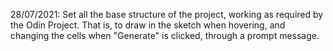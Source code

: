28/07/2021: Set all the base structure of the project, working as required by the Odin Project. That is, to draw in the sketch when hovering, and changing the cells when "Generate" is clicked, through a prompt message. 